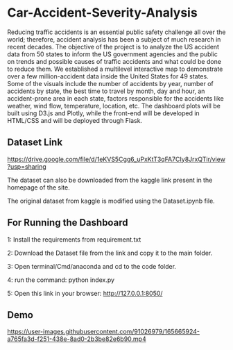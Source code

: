 # Car-Accident-Severity-Analysis
Reducing traffic accidents is an essential public safety challenge all over the world; therefore, accident analysis has been a subject of much research in recent decades. The objective of the project is to analyze the US accident data from 50 states to inform the US government agencies and the public on trends and possible causes of traffic accidents and what could be done to reduce them. We established a multilevel interactive map to demonstrate over a few million-accident data inside the United States for 49 states. Some of the visuals include the number of accidents by year, number of accidents by state, the best time to travel by month, day and hour, an accident-prone area in each state, factors responsible for the accidents like weather, wind flow, temperature, location, etc. The dashboard plots will be built using D3.js and Plotly, while the front-end will be developed in HTML/CSS and will be deployed through Flask.

## Dataset Link 

https://drive.google.com/file/d/1eKVS5Cgg6_uPxKtT3qFA7CIy8JrxQTir/view?usp=sharing

The dataset can also be downloaded from the kaggle link present in the homepage of the site. 

The original dataset from kaggle is modified using the Dataset.ipynb file. 

## For Running the Dashboard

1: Install the requirements from requirement.txt 

2: Download the Dataset file from the link and copy it to the main folder. 

3: Open terminal/Cmd/anaconda and cd to the code folder. 

4: run the command: python index.py

5: Open this link in your browser: http://127.0.0.1:8050/


## Demo 



https://user-images.githubusercontent.com/91026979/165665924-a765fa3d-f251-438e-8ad0-2b3be82e6b90.mp4





